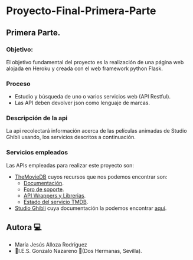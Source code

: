 # Proyecto-Final-Primera-Parte

## Primera Parte.
### Objetivo:
El objetivo fundamental del proyecto es la realización de una página web alojada en Heroku y creada con el web framework python Flask.
### Proceso
* Estudio y búsqueda de uno o varios servicios web (API Restful). 
* Las API deben devolver json como lenguaje de marcas.
### Descripción de la api
La api recolectará información acerca de las películas animadas de Studio Ghibli usando, los servicios descritos a continuación.

### Servicios empleados
Las APIs empleadas para realizar este proyecto son:
* [TheMovieDB](https://www.themoviedb.org/) cuyos recursos que nos podemos encontrar son:
	* [Documentación](https://developers.themoviedb.org/3/getting-started/introduction).
	* [Foro de soporte](https://www.themoviedb.org/talk/category/5047958519c29526b50017d6).
	* [API Wrappers y Librerias](https://www.themoviedb.org/documentation/api/wrappers-libraries).
	* [Estado del servicio TMDB](https://status.themoviedb.org/).
* [Studio Ghibli](https://ghibliapi.herokuapp.com) cuya documentación la podemos encontrar [aquí](https://ghibliapi.herokuapp.com/#section/Studio-Ghibli-API).

## Autora :computer:
* María Jesús Alloza Rodríguez
* :school:I.E.S. Gonzalo Nazareno :round_pushpin:(Dos Hermanas, Sevilla).
